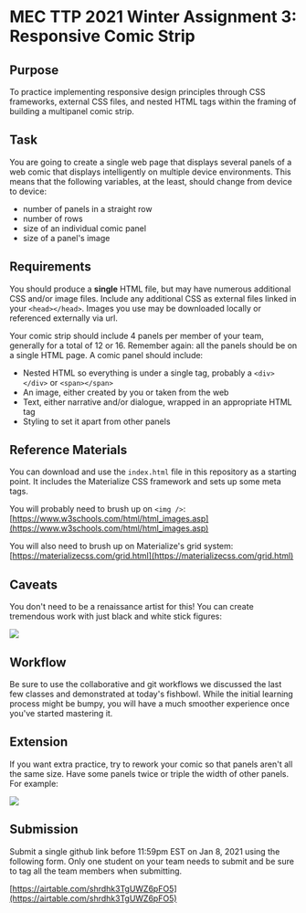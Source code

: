 # MEC TTP 2021 Winter Assignment 3: Responsive Comic Strip

## Purpose

To practice implementing responsive design principles through CSS frameworks, external CSS files, and nested HTML tags within the framing of building a multipanel comic strip.

## Task

You are going to create a single web page that displays several panels of a web comic that displays intelligently on multiple device environments. This means that the following variables, at the least, should change from device to device:

- number of panels in a straight row
- number of rows
- size of an individual comic panel
- size of a panel's image


## Requirements

You should produce a **single** HTML file, but may have numerous additional CSS and/or image files. Include any additional CSS as external files linked in your `<head></head>`. Images you use may be downloaded locally or referenced externally via url.

Your comic strip should include 4 panels per member of your team, generally for a total of 12 or 16. Remember again: all the panels should be on a single HTML page. A comic panel should include:

- Nested HTML so everything is under a single tag, probably a `<div></div>` or `<span></span>`
- An image, either created by you or taken from the web
- Text, either narrative and/or dialogue, wrapped in an appropriate HTML tag
- Styling to set it apart from other panels

## Reference Materials

You can download and use the `index.html` file in this repository as a starting point. It includes the Materialize CSS framework and sets up some meta tags.

You will probably need to brush up on `<img />`: [https://www.w3schools.com/html/html_images.asp](https://www.w3schools.com/html/html_images.asp)

You will also need to brush up on Materialize's grid system: [https://materializecss.com/grid.html](https://materializecss.com/grid.html)

## Caveats

You don't need to be a renaissance artist for this! You can create tremendous work with just black and white stick figures:

<img src='https://imgs.xkcd.com/comics/correlation.png' />

## Workflow

Be sure to use the collaborative and git workflows we discussed the last few classes and demonstrated at today's fishbowl. While the initial learning process might be bumpy, you will have a much smoother experience once you've started mastering it.

## Extension

If you want extra practice, try to rework your comic so that panels aren't all the same size. Have some panels twice or triple the width of other panels. For example:

<img src='https://imgs.xkcd.com/comics/wanna_see_the_code.png' />

## Submission

Submit a single github link before 11:59pm EST on Jan 8, 2021 using the following form. Only one student on your team needs to submit and be sure to tag all the team members when submitting.

[https://airtable.com/shrdhk3TgUWZ6pFO5](https://airtable.com/shrdhk3TgUWZ6pFO5)
